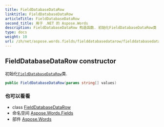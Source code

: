 ```yaml
---
title: FieldDatabaseDataRow
linktitle: FieldDatabaseDataRow
articleTitle: FieldDatabaseDataRow
second_title: 用于 .NET 的 Aspose.Words
description: FieldDatabaseDataRow 构造函数. 初始化FieldDatabaseDataRow类 在 C#.
type: docs
weight: 10
url: /zh/net/aspose.words.fields/fielddatabasedatarow/fielddatabasedatarow/
---
```

## FieldDatabaseDataRow constructor

初始化[`FieldDatabaseDataRow`](../)类.

```csharp
public FieldDatabaseDataRow(params string[] values)
```

### 也可以看看

* class [FieldDatabaseDataRow](../)
* 命名空间 [Aspose.Words.Fields](../../../aspose.words.fields/)
* 部件 [Aspose.Words](../../../)
